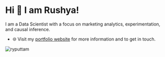 
# Hi 👋 I am Rushya! 
I am a Data Scientist with a focus on marketing analytics, experimentation, and causal inference.

- 🌐 Visit my [portfolio website](https://ryputtam.github.io/) for more information and to get in touch.
<!---✍️ Follow me on [Medium](https://ryputtam.medium.com/) for more written content. -->

<p><img align="center" src="https://github-readme-streak-stats.herokuapp.com/?user=ryputtam&" alt="ryputtam" /></p>

<!--<p><img align="right" src="https://github-readme-stats.vercel.app/api/top-langs?username=ryputtam&show_icons=true&locale=en&layout=compact" alt="ryputtam" /></p> -->
<!---<p>&nbsp;<img align="center" src="https://github-readme-stats.vercel.app/api?username=ryputtam&show_icons=true&locale=en" alt="ryputtam" /></p> -->
[//]: # (https://rahuldkjain.github.io/gh-profile-readme-generator/)
[//]: # (https://github.com/abhisheknaiidu/awesome-github-profile-readme?tab=readme-ov-file)
